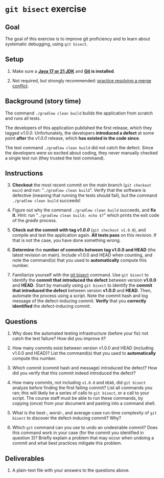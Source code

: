 # `git bisect` exercise

## Goal
The goal of this exercise is to improve git proficiency and to learn about systematic debugging, using `git bisect`.


## Setup
1. Make sure
a **[Java 17 or 21 JDK](https://www.oracle.com/java/technologies/downloads/)**
and **[Git](https://git-scm.com/) is installed**.

2. Not required, but strongly recommended:  [practice resolving a merge conflict](https://rawgit.com/mernst/git-conflict-tutorial/master/git-conflict-resolution.html).


## Background (story time)

The command `./gradlew clean build`
builds the application from scratch and runs all tests.

The developers of this application published the first release, which they
tagged *v1.0.0*.  Unfortunately, the developers **introduced a defect** at some
point **after** the *v1.0.0* release, which **has existed in the code
since**.

The test command `./gradlew clean build` did not catch the defect.
Since the developers were so excited about coding, they never manually checked a
single test run (they trusted the test command).



## Instructions

3. **Checkout** the most recent commit on the *main* branch (`git checkout main`) and run: "`./gradlew clean build`".  Verify that the software is defective (meaning that running the tests should fail), but the command `./gradlew clean build` succeeds!

4. Figure out why the command `./gradlew clean build` succeeds, and **fix it**.  Hint: run "`./gradlew clean build; echo $?`" which prints the exit code of the *gradle* process.

5. **Check out the commit with tag *v1.0.0*** (`git checkout v1.0.0`), and compile and test the application again.  **All tests pass** on this revision.  If that is not the case, you have done something wrong.

6. **Determine** the
**number of commits between tag v1.0.0 and HEAD** (the latest revision on main).
Include v1.0.0 and HEAD when counting, and note the command(s) that you used to
**automatically** compute this number.

7. Familiarize yourself with the [git bisect](https://git-scm.com/book/en/v2/Git-Tools-Debugging-with-Git#Binary-Search) command. Use `git bisect` to identify the **commit that introduced the defect** between version **v1.0.0** and **HEAD**. Start by manually using `git bisect` to identify the **commit that introduced the defect** between version **v1.0.0** and **HEAD**. Then, automate the process using a script. Note the commit hash and log message of the defect-inducing commit. **Verify** that you **correctly identified** the defect-inducing commit.


## Questions

1. Why does the automated testing infrastructure (before your fix) not catch the test failure? How did you improve it?

2. How many commits exist between version v1.0.0 and HEAD (including v1.0.0 and HEAD)? List the command(s) that you used to **automatically** compute this number.

3. Which commit (commit hash and message) introduced the defect? How did you verify that this commit indeed introduced the defect?

4. How many commits, not including `v1.0.0` and `HEAD`, did `git bisect` analyze before finding the first failing commit? List all commands you ran; this will likely be a series of calls to `git bisect`, or a call to your script.  The course staff must be able to run these commands, by copying (once) from your document and pasting into a command shell.

5. What is the best-, worst-, and average-case run-time complexity of `git bisect` to discover the defect-inducing commit? Why?

6. Which `git` command can you use to undo an undesirable commit?  Does this command work in your case (for the commit you identified in question 3)?  Briefly explain a problem that may occur when undoing a commit and what best practices mitigate this problem. 


## Deliverables

1. A plain-text file with your answers to the questions above.
